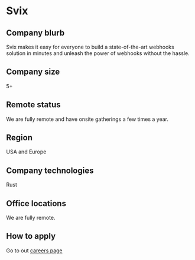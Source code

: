 # Svix

## Company blurb

Svix makes it easy for everyone to build a state-of-the-art webhooks solution in minutes and unleash the power of webhooks without the hassle.

## Company size

5+

## Remote status

We are fully remote and have onsite gatherings a few times a year.

## Region

USA and Europe

## Company technologies

Rust

## Office locations

We are fully remote.

## How to apply

Go to out [careers page](https://www.svix.com/careers/)
